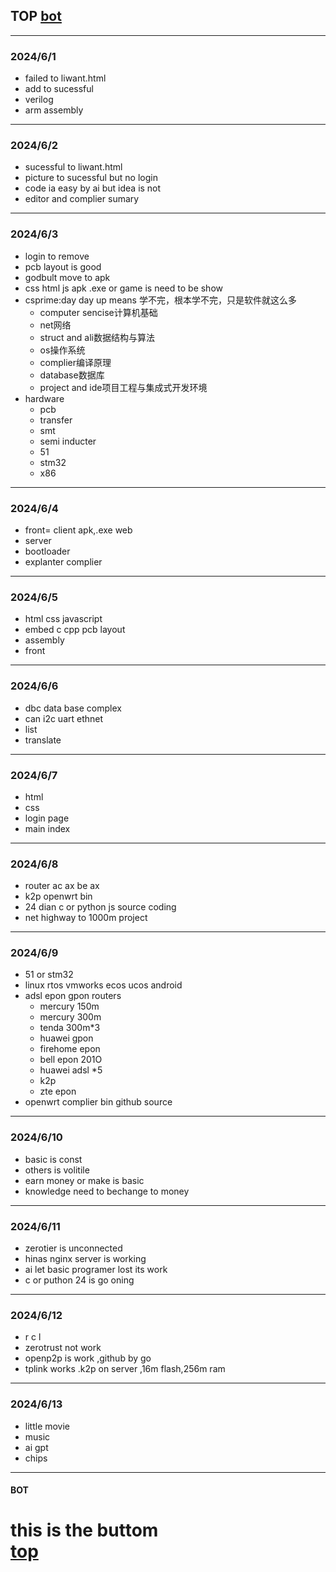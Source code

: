 ## TOP [bot](#bot)
---
### 2024/6/1
- failed to liwant.html
- add to sucessful
- verilog
- arm assembly
---
### 2024/6/2
- sucessful to liwant.html
- picture to sucessful but no login
- code ia easy by ai but idea is not
- editor and complier sumary
---
### 2024/6/3
- login to remove
- pcb layout is good
- godbult move to apk
- css html js apk .exe or game is need to be show
- csprime:day day up means 学不完，根本学不完，只是软件就这么多
    - computer sencise计算机基础
    - net网络
    - struct and ali数据结构与算法
    - os操作系统
    - complier编译原理
    - database数据库
    - project and ide项目工程与集成式开发环境
- hardware
    - pcb
    - transfer
    - smt
    - semi inducter
    - 51
    - stm32
    - x86
---
### 2024/6/4
- front= client apk,.exe web
- server
- bootloader
- explanter complier
---
### 2024/6/5
- html css javascript
- embed c cpp pcb layout
- assembly
- front
---
### 2024/6/6
- dbc data base complex
- can i2c uart ethnet
- list
- translate
---
### 2024/6/7
- html 
- css
- login page
- main index
---
### 2024/6/8
- router ac ax be ax
- k2p openwrt bin
- 24 dian c or python js source coding
- net highway to 1000m project
---
### 2024/6/9
- 51 or stm32
- linux rtos  vmworks ecos ucos android
- adsl epon gpon routers 
  - mercury 150m 
  - mercury 300m
  - tenda 300m*3
  - huawei gpon 
  - firehome epon
  - bell epon 201O
  - huawei adsl *5
  - k2p
  - zte epon
- openwrt complier bin github source
---
### 2024/6/10
- basic is const
- others is volitile
- earn money or make is basic
- knowledge need to bechange to money
---
### 2024/6/11
- zerotier is unconnected
- hinas nginx server is working
- ai let basic programer lost its work
- c or puthon 24 is go oning
---
### 2024/6/12
- r c l
- zerotrust not work
- openp2p is work ,github by go
- tplink works .k2p on server ,16m flash,256m ram
---
### 2024/6/13
- little movie
- music 
- ai gpt
- chips
---
#### BOT    
this is the buttom   
[top](#top)
===
